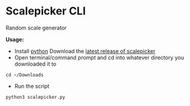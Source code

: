 # Scalepicker CLI
Random scale generator

**Usage:**
- Install [python](https://www.python.org/downloads/)
Download the [latest release of scalepicker](https://github.com/lawnclppings/scalepicker/releases/latest)
- Open terminal/command prompt and cd into whatever directory you downloaded it to
```
cd ~/Downloads
```
- Run the script
```
python3 scalepicker.py
```
